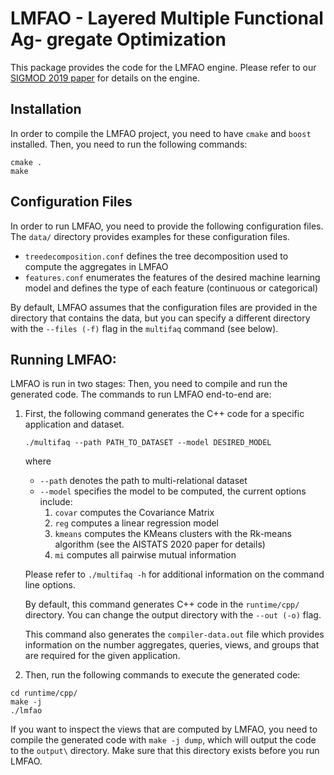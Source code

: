 # LMFAO - Layered Multiple Functional Ag- gregate Optimization

This package provides the code for the LMFAO engine. Please refer to our [SIGMOD 2019 paper](https://arxiv.org/abs/1906.08687) for details on the engine. 

## Installation

In order to compile the LMFAO project, you need to have `cmake` and `boost` installed.
Then, you need to run the following commands:

```
cmake .
make
```

## Configuration Files 

In order to run LMFAO, you need to provide the following configuration files. The `data/` directory provides examples for these configuration files.

* `treedecomposition.conf` defines the tree decomposition used to compute the aggregates in LMFAO 
* `features.conf` enumerates the features of the desired machine learning model and defines the type of each feature (continuous or categorical)

By default, LMFAO assumes that the configuration files are provided in the directory that contains the data, but you can specify a different directory with the `--files (-f)` flag in the `multifaq` command (see below). 

## Running LMFAO: 

LMFAO is run in two stages: Then, you need to compile and run the generated code. The commands to run LMFAO end-to-end are: 

1) First, the following command generates the C++ code for a specific application and dataset.

   ```./multifaq --path PATH_TO_DATASET --model DESIRED_MODEL```
   
   where
   * `--path` denotes the path to multi-relational dataset 
   * `--model` specifies the model to be computed, the current options include: 
     1) `covar` computes the Covariance Matrix 
     2) `reg` computes a linear regression model
     3) `kmeans` computes the KMeans clusters with the Rk-means algorithm (see the AISTATS 2020 paper for details)
     4) `mi` computes all pairwise mutual information 
   
   Please refer to `./multifaq -h` for additional information on the command line options. 
   
   By default, this command generates C++ code in the `runtime/cpp/` directory. You can change the output directory with the `--out (-o)` flag. 

   This command also generates the `compiler-data.out` file which provides information on the number aggregates, queries, views, and groups that are required for the given application. 

2) Then, run the following commands to execute the generated code: 
``` 
cd runtime/cpp/ 
make -j
./lmfao
```

If you want to inspect the views that are computed by LMFAO, you need to compile the generated code with `make -j dump`, which will output the code to the `output\` directory. Make sure that this directory exists before you run LMFAO.
